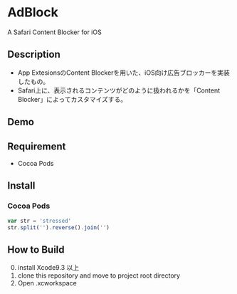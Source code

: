 AdBlock
=======
A Safari Content Blocker for iOS

## Description
* App ExtesionsのContent Blockerを用いた、iOS向け広告ブロッカーを実装したもの。
* Safari上に、表示されるコンテンツがどのように扱われるかを「Content Blocker」によってカスタマイズする。

## Demo

## Requirement
* Cocoa Pods

## Install

### Cocoa Pods

```javascript
var str = 'stressed'
str.split('').reverse().join('')
```


## How to Build
0. install Xcode9.3 以上
1. clone this repository and move to project root directory
2. Open .xcworkspace

